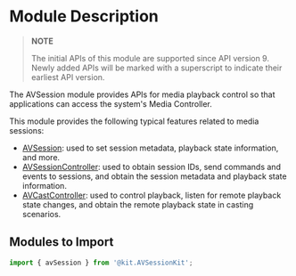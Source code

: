 # Module Description
<!--Kit: AVSession Kit-->
<!--Subsystem: Multimedia-->
<!--Owner: @ccfriend; @liao_qian-->
<!--SE: @ccfriend-->
<!--TSE: @chenmingxi1_huawei-->

> **NOTE**
>
> The initial APIs of this module are supported since API version 9. Newly added APIs will be marked with a superscript to indicate their earliest API version.

The AVSession module provides APIs for media playback control so that applications can access the system's Media Controller.

This module provides the following typical features related to media sessions:

- [AVSession](arkts-apis-avsession-AVSession.md): used to set session metadata, playback state information, and more.
- [AVSessionController](arkts-apis-avsession-AVSessionController.md): used to obtain session IDs, send commands and events to sessions, and obtain the session metadata and playback state information.
- [AVCastController](arkts-apis-avsession-AVCastController.md): used to control playback, listen for remote playback state changes, and obtain the remote playback state in casting scenarios.

## Modules to Import

```ts
import { avSession } from '@kit.AVSessionKit';
```
